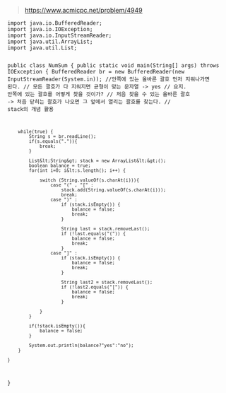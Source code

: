 <blockquote>
<p><a href="https://www.acmicpc.net/problem/4949">https://www.acmicpc.net/problem/4949</a></p>
</blockquote>
<pre><code>import java.io.BufferedReader;
import java.io.IOException;
import java.io.InputStreamReader;
import java.util.ArrayList;
import java.util.List;

public class NumSum {
    public static void main(String[] args) throws IOException {
        BufferedReader br = new BufferedReader(new InputStreamReader(System.in));
        //안쪽에 있는 올바른 괄호 먼저 지워나가면 된다.
        // 모든 괄호가 다 지워지면 균형이 맞는 문자열 -&gt; yes
        // 요지. 안쪽에 있는 괄호를 어떻게 찾을 것이가?
        // 처음 찾을 수 있는 올바른 괄호 -&gt; 처음 닫히는 괄호가 나오면 그 앞에서 열리는 괄호를 찾는다.
        // stack의 개념 활용

        while(true) {
            String s = br.readLine();
            if(s.equals(".")){
                break;
            }

            List&lt;String&gt; stack = new ArrayList&lt;&gt;();
            boolean balance = true;
            for(int i=0; i&lt;s.length(); i++) {

                switch (String.valueOf(s.charAt(i))){
                    case "(" , "[" :
                        stack.add(String.valueOf(s.charAt(i)));
                        break;
                    case ")" :
                        if (stack.isEmpty()) {
                            balance = false;
                            break;
                        }

                        String last = stack.removeLast();
                        if (!last.equals("(")) {
                            balance = false;
                            break;
                        }
                    case "]" :
                        if (stack.isEmpty()) {
                            balance = false;
                            break;
                        }

                        String last2 = stack.removeLast();
                        if (!last2.equals("[")) {
                            balance = false;
                            break;
                        }

                }
            }

            if(!stack.isEmpty()){
                balance = false;
            }

            System.out.println(balance?"yes":"no");
        }

    }
}
</code></pre>